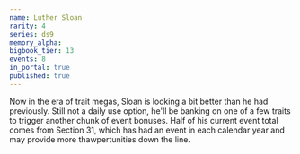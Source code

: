 ```yaml
---
name: Luther Sloan
rarity: 4
series: ds9
memory_alpha:
bigbook_tier: 13
events: 8
in_portal: true
published: true
---
```


Now in the era of trait megas, Sloan is looking a bit better than he had previously. Still not a daily use option, he'll be banking on one of a few traits to trigger another chunk of event bonuses. Half of his current event total comes from Section 31, which has had an event in each calendar year and may provide more thawpertunities down the line.
